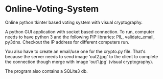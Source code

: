 # Online-Voting-System

Online python tkinter based voting system with visual cryptography.

A python GUI application with socket based connection. To run, computer needs to have python 3 and the following PIP libraries: PIL, validate_email, py3dns. Checkout the IP address for different computers run.

You also have to create an email/use one for the crypto.py file. That's because the server needs to send image 'out2.jpg' to the client to complete the connection though merge with image 'out1.jpg' (visual cryptography).

The program also contains a SQLite3 db.
